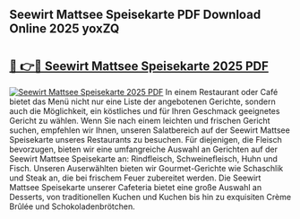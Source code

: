 ## Seewirt Mattsee Speisekarte PDF Download Online 2025 yoxZQ

# <h2><a href="http://gc9bxtb.nevu.top/?p=Seewirt+Mattsee+Speisekarte">🔗 👉🔴 Seewirt Mattsee Speisekarte 2025 PDF</a></h2>

[![Seewirt Mattsee Speisekarte 2025 PDF](https://i.imgur.com/dBaPXMq.png)](http://gc9bxtb.nevu.top/?p=Seewirt+Mattsee+Speisekarte)
In einem Restaurant oder Café bietet das Menü nicht nur eine Liste der angebotenen Gerichte, sondern auch die Möglichkeit, ein köstliches und für Ihren Geschmack geeignetes Gericht zu wählen. Wenn Sie nach einem leichten und frischen Gericht suchen, empfehlen wir Ihnen, unseren Salatbereich auf der Seewirt Mattsee Speisekarte unseres Restaurants zu besuchen. Für diejenigen, die Fleisch bevorzugen, bieten wir eine umfangreiche Auswahl an Gerichten auf der Seewirt Mattsee Speisekarte an: Rindfleisch, Schweinefleisch, Huhn und Fisch. Unseren Auserwählten bieten wir Gourmet-Gerichte wie Schaschlik und Steak an, die bei frischem Feuer zubereitet werden. Die Seewirt Mattsee Speisekarte unserer Cafeteria bietet eine große Auswahl an Desserts, von traditionellen Kuchen und Kuchen bis hin zu exquisiten Crème Brûlée und Schokoladenbrötchen.

